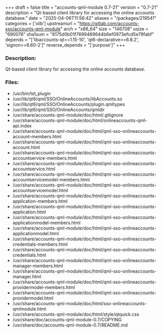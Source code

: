 +++
draft = false
title = "accounts-qml-module 0.7-21"
version = "0.7-21"
description = "Qt-based client library for accessing the online accounts database."
date = "2025-04-06T11:56:42"
aliases = "/packages/219541"
categories = ['xlib']
upstreamurl = "https://gitlab.com/accounts-sso/accounts-qml-module"
arch = "x86_64"
size = "146708"
usize = "690076"
sha1sum = "8175d0b01f7699489644b6ef0973efcd5e79fabf"
depends = "['libaccounts-qt>=1.15-10', 'qt6-declarative>=6.8.2', 'signon>=8.60-2']"
reverse_depends = "['purpose']"
+++
### Description: 
Qt-based client library for accessing the online accounts database.

### Files: 
* /usr/bin/tst_plugin
* /usr/lib/qt6/qml/SSO/OnlineAccounts/libAccounts.so
* /usr/lib/qt6/qml/SSO/OnlineAccounts/plugin.qmltypes
* /usr/lib/qt6/qml/SSO/OnlineAccounts/qmldir
* /usr/share/accounts-qml-module/doc/html/.gitignore
* /usr/share/accounts-qml-module/doc/html/onlineaccounts-qml-api.index
* /usr/share/accounts-qml-module/doc/html/qml-sso-onlineaccounts-account-members.html
* /usr/share/accounts-qml-module/doc/html/qml-sso-onlineaccounts-account.html
* /usr/share/accounts-qml-module/doc/html/qml-sso-onlineaccounts-accountservice-members.html
* /usr/share/accounts-qml-module/doc/html/qml-sso-onlineaccounts-accountservice.html
* /usr/share/accounts-qml-module/doc/html/qml-sso-onlineaccounts-accountservicemodel-members.html
* /usr/share/accounts-qml-module/doc/html/qml-sso-onlineaccounts-accountservicemodel.html
* /usr/share/accounts-qml-module/doc/html/qml-sso-onlineaccounts-application-members.html
* /usr/share/accounts-qml-module/doc/html/qml-sso-onlineaccounts-application.html
* /usr/share/accounts-qml-module/doc/html/qml-sso-onlineaccounts-applicationmodel-members.html
* /usr/share/accounts-qml-module/doc/html/qml-sso-onlineaccounts-applicationmodel.html
* /usr/share/accounts-qml-module/doc/html/qml-sso-onlineaccounts-credentials-members.html
* /usr/share/accounts-qml-module/doc/html/qml-sso-onlineaccounts-credentials.html
* /usr/share/accounts-qml-module/doc/html/qml-sso-onlineaccounts-manager-members.html
* /usr/share/accounts-qml-module/doc/html/qml-sso-onlineaccounts-manager.html
* /usr/share/accounts-qml-module/doc/html/qml-sso-onlineaccounts-providermodel-members.html
* /usr/share/accounts-qml-module/doc/html/qml-sso-onlineaccounts-providermodel.html
* /usr/share/accounts-qml-module/doc/html/sso-onlineaccounts-qmlmodule.html
* /usr/share/accounts-qml-module/doc/html/style/qtquick.css
* /usr/share/doc/accounts-qml-module-0.7/COPYING
* /usr/share/doc/accounts-qml-module-0.7/README.md
